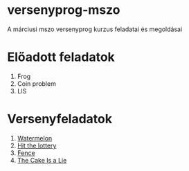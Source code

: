 # versenyprog-mszo
A márciusi mszo versenyprog kurzus feladatai és megoldásai

# Előadott feladatok
1. Frog
2. Coin problem
3. LIS

# Versenyfeladatok
1. [Watermelon](https://codeforces.com/problemset/problem/4/A)
2. [Hit the lottery](https://codeforces.com/problemset/problem/996/A)
3. [Fence](https://codeforces.com/problemset/problem/363/B)
4. [The Cake Is a Lie](https://codeforces.com/problemset/problem/1519/B)